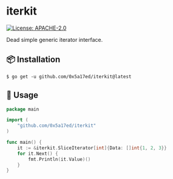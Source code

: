# iterkit

[![License: APACHE-2.0](https://img.shields.io/badge/license-APACHE--2.0-blue?style=flat-square)](https://www.apache.org/licenses/)

Dead simple generic iterator interface.

## 📦 Installation

```shell
$ go get -u github.com/0x5a17ed/iterkit@latest
```


## 🤔 Usage

```go
package main

import (
	"github.com/0x5a17ed/iterkit"
)

func main() {
	it := &iterkit.SliceIterator[int]{Data: []int{1, 2, 3}}
	for it.Next() {
		fmt.Println(it.Value)()
	}
}
```
